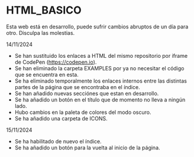 # HTML_BASICO

Esta web está en desarrollo, puede sufrir cambios abruptos de un día para otro. Disculpa las molestias.

14/11/2024
- Se han sustituido los enlaces a HTML del mismo repositorio por iframe de CodePen (https://codepen.io).
- Se han eliminado la carpeta EXAMPLES por ya no necesitar el código que se encuentra en esta.
- Se ha eliminado temporalmente los enlaces internos entre las distintas partes de la página que se encontraba en el índice.
- Se han añadido nuevas secciónes que estan en desarrollo.
- Se ha añadido un botón en el título que de momento no lleva a ningún lado.
- Hubo cambios en la paleta de colores del modo oscuro.
- Se ha añadido una carpeta de ICONS.

15/11/2024
- Se ha habilitado de nuevo el índice.
- Se ha añadido un botón para la vuelta al inicio de la página.
